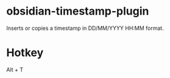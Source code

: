 # obsidian-timestamp-plugin
Inserts or copies a timestamp in DD/MM/YYYY HH:MM format.

# Hotkey
Alt + T

